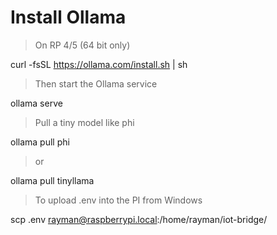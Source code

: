 # Install Ollama
> On RP 4/5 (64 bit only)

curl -fsSL https://ollama.com/install.sh | sh

> Then start the Ollama service

ollama serve

> Pull a tiny model like phi

ollama pull phi

> or

ollama pull tinyllama

> To upload .env into the PI from Windows

scp .env rayman@raspberrypi.local:/home/rayman/iot-bridge/